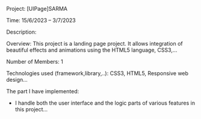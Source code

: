 Project: [UIPage]SARMA

Time: 15/6/2023 – 3/7/2023

Description:

Overview: This project is a landing page project. It allows integration of beautiful effects and animations using the HTML5 language, CSS3,…

Number of Members: 1

Technologies used (framework,library,..): CSS3, HTML5, Responsive web design…

The part I have implemented: 
+ I handle both the user interface and the logic parts of various features in this project…
